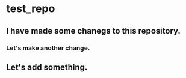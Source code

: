 # test_repo

## I have made some chanegs to this repository.

### Let's make another change.

## Let's add something.

